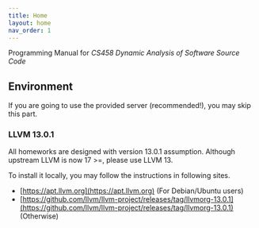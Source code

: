 ```yaml
---
title: Home
layout: home
nav_order: 1
---
```


Programming Manual for *CS458 Dynamic Analysis of Software Source Code*

## Environment

If you are going to use the provided server (recommended!), you may skip this part.

### LLVM **13.0.1**

All homeworks are designed with version 13.0.1 assumption. Although upstream LLVM is now 17 >=, please use LLVM 13.

To install it locally, you may follow the instructions in following sites.

- [https://apt.llvm.org](https://apt.llvm.org) (For Debian/Ubuntu users)
- [https://github.com/llvm/llvm-project/releases/tag/llvmorg-13.0.1](https://github.com/llvm/llvm-project/releases/tag/llvmorg-13.0.1) (Otherwise)
